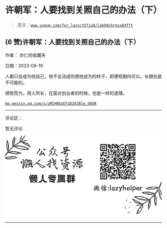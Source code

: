 # 许朝军：人要找到关照自己的办法（下）

> 原文：[`www.yuque.com/for_lazy/thfiu8/lakh0shrgsx84fft`](https://www.yuque.com/for_lazy/thfiu8/lakh0shrgsx84fft)

## (6 赞)许朝军：人要找到关照自己的办法（下）

作者： 亦仁的收藏夹

日期：2023-09-19

人都只会成为他自己，他不会活成你想他成为的样子，即便短期内可以，长期也是不可能的。

顺势而为，用人所长，在面对创业者的时候，也是一样的道理。

[`mp.weixin.qq.com/s/uMCHNkpDfoD26JBle_d6OA`](https://mp.weixin.qq.com/s/uMCHNkpDfoD26JBle_d6OA)

* * *

评论区：

暂无评论

![](img/1c37d505930596d12a88ab23e11aa07a.png)

* * *